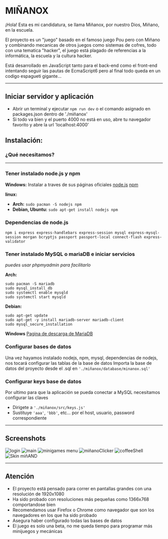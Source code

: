 # MIÑANOX
¡Hola! Esta es mi candidatura, se llama Miñanox, por nuestro Dios, Miñano, en la 
escuela.

El proyecto es un "juego" basado en el famoso juego Pou pero con 
Miñano y combinando mecanicas de otros juegos como sistemas de cofres, 
todo con una tematica "hacker", el juego está plagado de referencias a la 
informática, la escuela y la cultura hacker.

Está desarrollado en JavaScript tanto para el back-end como el 
front-end intentando seguir las pautas de EcmaScript6 pero al final 
todo queda en un codigo espagueti gigante...

***


## Iniciar servidor y aplicación

- Abrir un terminal y ejecutar `npm run dev` o el comando asignado en packages.json dentro de './miñanox'
- Si todo va bien y el puerto 4000 no está en uso, abre tu navegador favorito y abre la url 'localhost:4000'

## Instalación:

### ¿Qué necesitamos?

---

### Tener instalado node.js y npm
  
**Windows:**
Instalar a traves de sus páginas oficiales
[node.js](https://nodejs.org/en/download/) 
[npm](https://www.npmjs.com/)
 
**linux:**
- **Arch:** `sudo pacman -S nodejs npm`
- **Debian, Ubuntu:** `sudo apt-get install nodejs npm`

### Dependencias de node.js

  `npm i express express-handlebars express-session mysql express-mysql-session morgan bcryptjs passport passport-local connect-flash express-validator`

### Tener instalado MySQL o mariaDB e iniciar servicios
*puedes usar phpmyadmin para facilitarlo*

**Arch:** 
```
sudo pacman -S mariadb
sudo mysql_install_db
sudo systemctl enable mysqld
sudo systemctl start mysqld
```
**Debian:** 
```
sudo apt-get update
sudo apt-get -y install mariadb-server mariadb-client
sudo mysql_secure_installation
```
 **Windows**
 [Pagina de descarga de MariaDB](https://downloads.mariadb.org/)
 
 ### Configurar bases de datos

Una vez hayamos instalado nodejs, npm, mysql, dependencias de nodejs, nos tocará configurar las tablas de la base de datos
Importa la base de datos del proyecto desde el .sql en `'./miñanox/database/minanox.sql'`
        
### Configurar keys base de datos
Por ultimo para que la aplicación se pueda conectar a MySQL necesitamos configurar las claves
- Dirigete a `'./miñanox/src/keys.js'`
- Sustituye `'aaa'`, `'bbb'`, etc... por el host, usuario, password correspondiente

---

## Screenshots
![login](https://i.imgur.com/QlKurGu.png)
![main](https://i.imgur.com/MeXm45V.png)
![minigames menu](https://i.imgur.com/WDObix5.png)
![miñanoClicker](https://i.imgur.com/qB97Uez.png)
![coffeeShell](https://i.imgur.com/r5k7mE8.png)
![Skin miñAND](https://i.imgur.com/TrmBVXQ.png)

---

## Atención

- El proyecto está pensado para correr en pantallas grandes con una resolución de 1920x1080
- Ha sido probado con resoluciones más pequeñas como 1366x768 comportandose bien
- Recomendamos usar Firefox o Chrome como navegador que son los navegadores en los que ha sido probado
- Asegura haber configurado todas las bases de datos
- El juego es solo una beta, no me queda tiempo para programar más minijuegos y mecánicas
